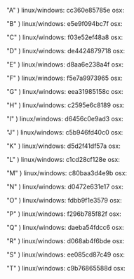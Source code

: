 "A" )
    linux/windows: cc360e85785e
    osx:

"B" )
    linux/windows: e5e9f094bc7f
    osx:

"C" )
    linux/windows: f03e52ef48a8
    osx:

"D" )
    linux/windows: de4424879718
    osx:

"E" )
    linux/windows: d8aa6e238a4f
    osx:

"F" )
    linux/windows: f5e7a9973965
    osx:

"G" )
    linux/windows: eea31985158c
    osx:

"H" )
    linux/windows: c2595e6c8189
    osx:

"I" )
    linux/windows: d6456c0e9ad3
    osx:

"J" )
    linux/windows: c5b946fd40c0
    osx:

"K" )
    linux/windows: d5d2f41df57a
    osx:

"L" )
    linux/windows: c1cd28cf128e
    osx:

"M" )
    linux/windows: c80baa3d4e9b
    osx:

"N" )
    linux/windows: d0472e631e17
    osx:

"O" )
    linux/windows: fdbb9f1e3579
    osx:

"P" )
    linux/windows: f296b785f82f
    osx:

"Q" )
    linux/windows: daeba54fdcc6
    osx:

"R" )
    linux/windows: d068ab4f6bde
    osx:

"S" )
    linux/windows: ee085cd87c49
    osx:

"T" )
    linux/windows: c9b76865588d
    osx:
    
